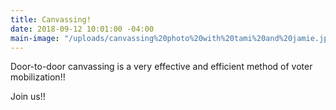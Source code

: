 ```yaml
---
title: Canvassing!
date: 2018-09-12 10:01:00 -04:00
main-image: "/uploads/canvassing%20photo%20with%20tami%20and%20jamie.jpg.png"
---
```


Door-to-door canvassing is a very effective and efficient method of voter mobilization!!

Join us!!
